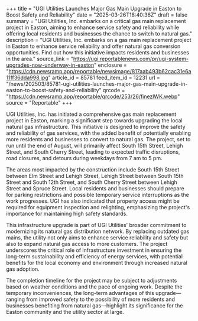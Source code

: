 +++
title = "UGI Utilities Launches Major Gas Main Upgrade in Easton to Boost Safety and Reliability"
date = "2025-03-26T18:40:36Z"
draft = false
summary = "UGI Utilities, Inc. embarks on a critical gas main replacement project in Easton, aiming to enhance service safety and reliability while offering local residents and businesses the chance to switch to natural gas."
description = "UGI Utilities, Inc. embarks on a gas main replacement project in Easton to enhance service reliability and offer natural gas conversion opportunities. Find out how this initiative impacts residents and businesses in the area."
source_link = "https://ugi.reportablenews.com/pr/ugi-system-upgrades-now-underway-in-easton"
enclosure = "https://cdn.newsramp.app/reportable/newsimage/817aab493b62cac31e6a11ff36dda998.jpg"
article_id = 85781
feed_item_id = 12231
url = "/news/202503/85781-ugi-utilities-launches-major-gas-main-upgrade-in-easton-to-boost-safety-and-reliability"
qrcode = "https://cdn.newsramp.app/reportable/qrcode/253/26/finezlWK.webp"
source = "Reportable"
+++

<p>UGI Utilities, Inc. has initiated a comprehensive gas main replacement project in Easton, marking a significant step towards upgrading the local natural gas infrastructure. This initiative is designed to improve the safety and reliability of gas services, with the added benefit of potentially enabling more residents and businesses to convert to natural gas. The project, set to run until the end of August, will primarily affect South 15th Street, Lehigh Street, and South Cherry Street, leading to expected traffic disruptions, road closures, and detours during weekdays from 7 am to 5 pm.</p><p>The areas most impacted by the construction include South 15th Street between Elm Street and Lehigh Street, Lehigh Street between South 15th Street and South 12th Street, and South Cherry Street between Lehigh Street and Spruce Street. Local residents and businesses should prepare for parking restrictions and possible temporary service interruptions as the work progresses. UGI has also indicated that property access might be required for equipment inspection and relighting, emphasizing the project's importance for maintaining high safety standards.</p><p>This infrastructure upgrade is part of UGI Utilities' broader commitment to modernizing its natural gas distribution network. By replacing outdated gas mains, the utility not only aims to enhance service reliability and safety but also to expand natural gas access to more customers. The project underscores the critical role of infrastructure investment in ensuring the long-term sustainability and efficiency of energy services, with potential benefits for the local economy and environment through increased natural gas adoption.</p><p>The completion timeline for the project may be subject to adjustments based on weather conditions and the pace of ongoing work. Despite the temporary inconveniences, the long-term advantages of this upgrade—ranging from improved safety to the possibility of more residents and businesses benefiting from natural gas—highlight its significance for the Easton community and the utility sector at large.</p>